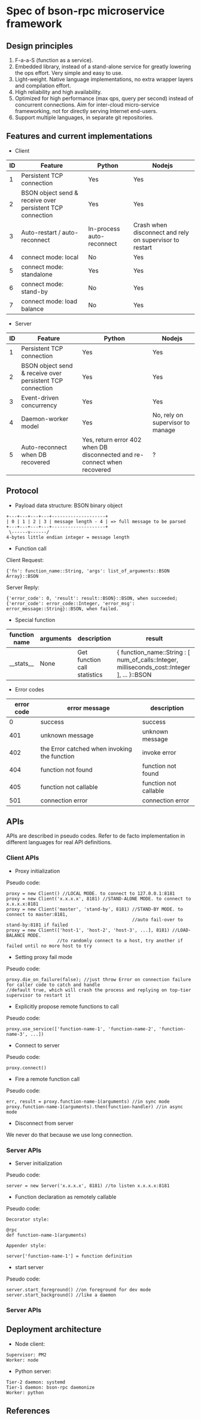 # Spec of bson-rpc microservice framework

## Design principles

1. F-a-a-S (function as a service).
2. Embedded library, instead of a stand-alone service for greatly lowering the ops effort. Very simple and easy to use.
3. Light-weight. Native language implementations, no extra wrapper layers and compilation effort.
4. High reliability and high availability.
5. Optimized for high performance (max qps, query per second) instead of concurrent connections. Aim for inter-cloud micro-service frameworking, not for directly serving Internet end-users.
6. Support multiple languages, in separate git repositories.

## Features and current implementations

* Client

| **ID** | **Feature** | **Python** | **Nodejs** |
|------|-----------|----------|----------|
| 1 | Persistent TCP connection | Yes | Yes |
| 2 | BSON object send & receive over persistent TCP connection | Yes | Yes |
| 3 | Auto-restart / auto-reconnect | In-process auto-reconnect | Crash when disconnect and rely on supervisor to restart |
| 4 | connect mode: local | No | Yes |
| 5 | connect mode: standalone | Yes | Yes |
| 6 | connect mode: stand-by | No | Yes |
| 7 | connect mode: load balance | No | Yes |

* Server

| **ID** | **Feature** | **Python** | **Nodejs** |
|------|-----------|----------|----------|
| 1 | Persistent TCP connection | Yes | Yes |
| 2 | BSON object send & receive over persistent TCP connection | Yes | Yes |
| 3 | Event-driven concurrency | Yes | Yes |
| 4 | Daemon-worker model | Yes | No, rely on supervisor to manage |
| 5 | Auto-reconnect when DB recovered | Yes, return error 402 when DB disconnected and re-connect when recovered | ? |

## Protocol

* Payload data structure: BSON binary object

```
+---+---+---+---+--------------------+
| 0 | 1 | 2 | 3 | message length - 4 | => full message to be parsed
+---+---+---+---+--------------------+
 \------v------/ 
4-bytes little endian integer = message length
```

* Function call

Client Request: 
```
{'fn': function_name::String, 'args': list_of_arguments::BSON Array}::BSON
```

Server Reply:
```
{'error_code': 0, 'result': result::BSON}::BSON, when succeeded;
{'error_code': error_code::Integer, 'error_msg': error_message::String}::BSON, when failed.
```

* Special function

| **function name** | **arguments** | **description** | **result** |
|-------------------|---------------|----------------|------------|
| \_\_stats\_\_ | None | Get function call statistics | { function_name::String : \[ num_of_calls::Integer, milliseconds_cost::Integer \], ... }::BSON |

* Error codes

| **error code** | **error message** | **description** |
|----------------|-------------------|-----------------|
| 0 | success | success |
| 401 | unknown message | unknown message |
| 402 | the Error catched when invoking the function | invoke error |
| 404 | function not found | function not found |
| 405 | function not callable | function not callable |
| 501 | connection error | connection error |

## APIs

APIs are described in pseudo codes. Refer to de facto implementation in different languages for real API definitions.

### Client APIs

* Proxy initialization

Pseudo code:
```
proxy = new Client() //LOCAL MODE. to connect to 127.0.0.1:8181
proxy = new Client('x.x.x.x', 8181) //STAND-ALONE MODE. to connect to x.x.x.x:8181
proxy = new Client('master', 'stand-by', 8181) //STAND-BY MODE. to connect to master:8181,
                                               //auto fail-over to stand-by:8181 if failed
proxy = new Client(['host-1', 'host-2', 'host-3', ...], 8181) //LOAD-BALANCE MODE.
                   //to randomly connect to a host, try another if failed until no more host to try
```

* Setting proxy fail mode

Pseudo code:
```
proxy.die_on_failure(false); //just throw Error on connection failure for caller code to catch and handle
//default true, which will crash the process and replying on top-tier supervisor to restart it
```

* Explicitly propose remote functions to call

Pseudo code:
```
proxy.use_service(['function-name-1', 'function-name-2', 'function-name-3', ...])
```

* Connect to server

Pseudo code:
```
proxy.connect()
```

* Fire a remote function call

Pseudo code:
```
err, result = proxy.function-name-1(arguments) //in sync mode
proxy.function-name-1(arguments).then(function-handler) //in async mode
```

* Disconnect from server

We never do that because we use long connection.

### Server APIs

* Server initialization

Pseudo code:
```
server = new Server('x.x.x.x', 8181) //to listen x.x.x.x:8181
```

* Function declaration as remotely callable

Pseudo code:
```
Decorator style:

@rpc
def function-name-1(arguments)

Appender style:

server['function-name-1'] = function definition
```

* start server

Pseudo code:
```
server.start_foreground() //on foreground for dev mode
server.start_background() //like a daemon
```

### Server APIs

## Deployment architecture

* Node client:

```
Supervisor: PM2
Worker: node
```

* Python server:

```
Tier-2 daemon: systemd
Tier-1 daemon: bson-rpc daemonize
Worker: python
```

## References

